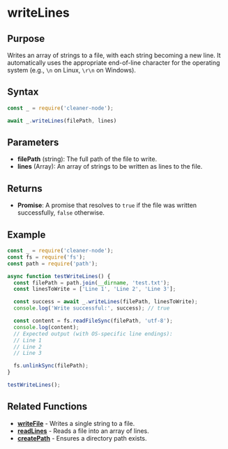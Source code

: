 # writeLines

## Purpose
Writes an array of strings to a file, with each string becoming a new line. It automatically uses the appropriate end-of-line character for the operating system (e.g., `\n` on Linux, `\r\n` on Windows).

## Syntax
```javascript
const _ = require('cleaner-node');

await _.writeLines(filePath, lines)
```

## Parameters
- **filePath** (string): The full path of the file to write.
- **lines** (Array<string>): An array of strings to be written as lines to the file.

## Returns
- **Promise<boolean>**: A promise that resolves to `true` if the file was written successfully, `false` otherwise.

## Example
```javascript
const _ = require('cleaner-node');
const fs = require('fs');
const path = require('path');

async function testWriteLines() {
  const filePath = path.join(__dirname, 'test.txt');
  const linesToWrite = ['Line 1', 'Line 2', 'Line 3'];

  const success = await _.writeLines(filePath, linesToWrite);
  console.log('Write successful:', success); // true

  const content = fs.readFileSync(filePath, 'utf-8');
  console.log(content);
  // Expected output (with OS-specific line endings):
  // Line 1
  // Line 2
  // Line 3

  fs.unlinkSync(filePath);
}

testWriteLines();
```

## Related Functions
- **[writeFile](./write-file.md)** - Writes a single string to a file.
- **[readLines](./read-lines.md)** - Reads a file into an array of lines.
- **[createPath](./create-path.md)** - Ensures a directory path exists. 